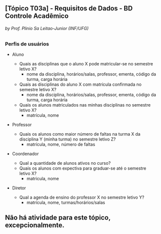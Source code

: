 ## [Tópico T03a] - Requisitos de Dados - BD Controle Acadêmico
###### *by Prof. Plinio Sa Leitao-Junior (INF/UFG)*

### Perfis de usuários

- Aluno
  - Quais as disciplinas que o aluno X pode matricular-se no semestre letivo X?
    - nome da disciplina, horários/salas, professor, ementa, código da turma, carga horária
  - Quais as disciplinas do aluno X com matrícula confirmada no semestre letivo X?
    - nome da disciplina, horários/salas, professor, ementa, código da turma, carga horária
  - Quais os alunos matriculados nas minhas disciplinas no semestre letivo X?
    - matrícula, nome

- Professor
  - Quais os alunos como maior número de faltas na turma X da disciplina Y (minha turma) no semestre letivo Z?
    - matrícula, nome, número de faltas 

- Coordenador
  - Qual a quantidade de alunos ativos no curso?
  - Quais os alunos com expectiva para graduar-se até o semestre letivo X?
    - matricula, nome 

- Diretor
  - Qual a agenda de ensino do professor X no semestre letivo Y?
    - matrícula, nome, turmas/horários/salas

## Não há atividade para este tópico, excepcionalmente.
